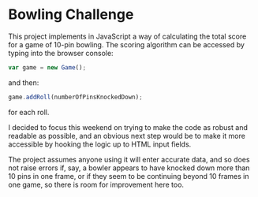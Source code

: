 
Bowling Challenge
=================

This project implements in JavaScript a way of calculating the total score for a game of 10-pin bowling. The scoring algorithm can be accessed by typing into the browser console:

```js
var game = new Game();
```

and then:

```js
game.addRoll(numberOfPinsKnockedDown);
```

for each roll.

I decided to focus this weekend on trying to make the code as robust and readable as possible, and an obvious next step would be to make it more accessible by hooking the logic up to HTML input fields.

The project assumes anyone using it will enter accurate data, and so does not raise errors if, say, a bowler appears to have knocked down more than 10 pins in one frame, or if they seem to be continuing beyond 10 frames in one game, so there is room for improvement here too.
